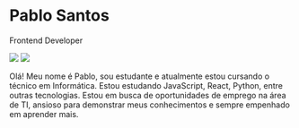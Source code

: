 # Pablo Santos

Frontend Developer

<a href="https://www.linkedin.com/in/pablo-santos-25773025b/" target="_blank"><img src="https://img.shields.io/badge/-LinkedIn-%230077B5?style=for-the-badge&logo=linkedin&logoColor=white" target="_blank"></a> 
<a href = "mailto:pablomoreirasantos.hp@gmail.com"><img src="https://img.shields.io/badge/-Gmail-%23333?style=for-the-badge&logo=gmail&logoColor=white" target="_blank"></a>

Olá! Meu nome é Pablo, sou estudante e atualmente estou cursando o técnico em Informática. Estou estudando JavaScript, React, Python, entre outras tecnologias. Estou em busca de oportunidades de emprego na área de TI, ansioso para demonstrar meus conhecimentos e sempre empenhado em aprender mais.
